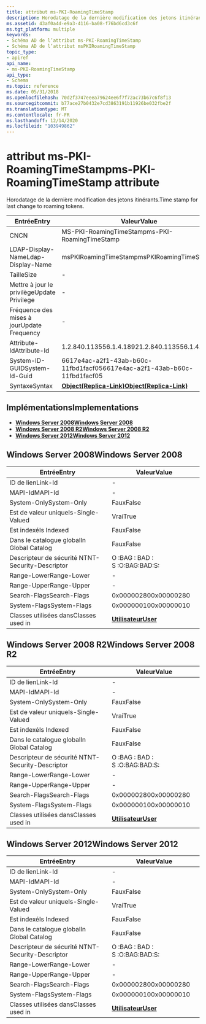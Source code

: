```yaml
---
title: attribut ms-PKI-RoamingTimeStamp
description: Horodatage de la dernière modification des jetons itinérants.
ms.assetid: 43af0a4d-e9a3-4116-ba08-f76bd6cd3c6f
ms.tgt_platform: multiple
keywords:
- Schéma AD de l’attribut ms-PKI-RoamingTimeStamp
- Schéma AD de l’attribut msPKIRoamingTimeStamp
topic_type:
- apiref
api_name:
- ms-PKI-RoamingTimeStamp
api_type:
- Schema
ms.topic: reference
ms.date: 05/31/2018
ms.openlocfilehash: 70d2f3747eeea79624ee6f7f72ac73b67c6f8f13
ms.sourcegitcommit: b77ace27b0432e7cd3863191b11926be032fbe2f
ms.translationtype: MT
ms.contentlocale: fr-FR
ms.lasthandoff: 12/14/2020
ms.locfileid: "103949862"
---
```

# <a name="ms-pki-roamingtimestamp-attribute"></a><span data-ttu-id="f0955-105">attribut ms-PKI-RoamingTimeStamp</span><span class="sxs-lookup"><span data-stu-id="f0955-105">ms-PKI-RoamingTimeStamp attribute</span></span>

<span data-ttu-id="f0955-106">Horodatage de la dernière modification des jetons itinérants.</span><span class="sxs-lookup"><span data-stu-id="f0955-106">Time stamp for last change to roaming tokens.</span></span>



| <span data-ttu-id="f0955-107">Entrée</span><span class="sxs-lookup"><span data-stu-id="f0955-107">Entry</span></span> | <span data-ttu-id="f0955-108">Valeur</span><span class="sxs-lookup"><span data-stu-id="f0955-108">Value</span></span> |
|-------------------|-------------------------------------------------------|
| <span data-ttu-id="f0955-109">CN</span><span class="sxs-lookup"><span data-stu-id="f0955-109">CN</span></span>                | <span data-ttu-id="f0955-110">MS-PKI-RoamingTimeStamp</span><span class="sxs-lookup"><span data-stu-id="f0955-110">ms-PKI-RoamingTimeStamp</span></span>                               |
| <span data-ttu-id="f0955-111">LDAP-Display-Name</span><span class="sxs-lookup"><span data-stu-id="f0955-111">Ldap-Display-Name</span></span> | <span data-ttu-id="f0955-112">msPKIRoamingTimeStamp</span><span class="sxs-lookup"><span data-stu-id="f0955-112">msPKIRoamingTimeStamp</span></span>                                 |
| <span data-ttu-id="f0955-113">Taille</span><span class="sxs-lookup"><span data-stu-id="f0955-113">Size</span></span>              | \-                                                    |
| <span data-ttu-id="f0955-114">Mettre à jour le privilège</span><span class="sxs-lookup"><span data-stu-id="f0955-114">Update Privilege</span></span>  | \-                                                    |
| <span data-ttu-id="f0955-115">Fréquence des mises à jour</span><span class="sxs-lookup"><span data-stu-id="f0955-115">Update Frequency</span></span>  | \-                                                    |
| <span data-ttu-id="f0955-116">Attribute-Id</span><span class="sxs-lookup"><span data-stu-id="f0955-116">Attribute-Id</span></span>      | <span data-ttu-id="f0955-117">1.2.840.113556.1.4.1892</span><span class="sxs-lookup"><span data-stu-id="f0955-117">1.2.840.113556.1.4.1892</span></span>                               |
| <span data-ttu-id="f0955-118">System-ID-GUID</span><span class="sxs-lookup"><span data-stu-id="f0955-118">System-Id-Guid</span></span>    | <span data-ttu-id="f0955-119">6617e4ac-a2f1-43ab-b60c-11fbd1facf05</span><span class="sxs-lookup"><span data-stu-id="f0955-119">6617e4ac-a2f1-43ab-b60c-11fbd1facf05</span></span>                  |
| <span data-ttu-id="f0955-120">Syntaxe</span><span class="sxs-lookup"><span data-stu-id="f0955-120">Syntax</span></span>            | [<span data-ttu-id="f0955-121">**Object(Replica-Link)**</span><span class="sxs-lookup"><span data-stu-id="f0955-121">**Object(Replica-Link)**</span></span>](s-object-replica-link.md) |



## <a name="implementations"></a><span data-ttu-id="f0955-122">Implémentations</span><span class="sxs-lookup"><span data-stu-id="f0955-122">Implementations</span></span>

-   [<span data-ttu-id="f0955-123">**Windows Server 2008**</span><span class="sxs-lookup"><span data-stu-id="f0955-123">**Windows Server 2008**</span></span>](#windows-server-2008)
-   [<span data-ttu-id="f0955-124">**Windows Server 2008 R2**</span><span class="sxs-lookup"><span data-stu-id="f0955-124">**Windows Server 2008 R2**</span></span>](#windows-server-2008-r2)
-   [<span data-ttu-id="f0955-125">**Windows Server 2012**</span><span class="sxs-lookup"><span data-stu-id="f0955-125">**Windows Server 2012**</span></span>](#windows-server-2012)

## <a name="windows-server-2008"></a><span data-ttu-id="f0955-126">Windows Server 2008</span><span class="sxs-lookup"><span data-stu-id="f0955-126">Windows Server 2008</span></span>



| <span data-ttu-id="f0955-127">Entrée</span><span class="sxs-lookup"><span data-stu-id="f0955-127">Entry</span></span> | <span data-ttu-id="f0955-128">Valeur</span><span class="sxs-lookup"><span data-stu-id="f0955-128">Value</span></span> |
|------------------------|-----------------------------------|
| <span data-ttu-id="f0955-129">ID de lien</span><span class="sxs-lookup"><span data-stu-id="f0955-129">Link-Id</span></span>                | \-                                |
| <span data-ttu-id="f0955-130">MAPI-Id</span><span class="sxs-lookup"><span data-stu-id="f0955-130">MAPI-Id</span></span>                | \-                                |
| <span data-ttu-id="f0955-131">System-Only</span><span class="sxs-lookup"><span data-stu-id="f0955-131">System-Only</span></span>            | <span data-ttu-id="f0955-132">Faux</span><span class="sxs-lookup"><span data-stu-id="f0955-132">False</span></span>                             |
| <span data-ttu-id="f0955-133">Est de valeur unique</span><span class="sxs-lookup"><span data-stu-id="f0955-133">Is-Single-Valued</span></span>       | <span data-ttu-id="f0955-134">Vrai</span><span class="sxs-lookup"><span data-stu-id="f0955-134">True</span></span>                              |
| <span data-ttu-id="f0955-135">Est indexé</span><span class="sxs-lookup"><span data-stu-id="f0955-135">Is Indexed</span></span>             | <span data-ttu-id="f0955-136">Faux</span><span class="sxs-lookup"><span data-stu-id="f0955-136">False</span></span>                             |
| <span data-ttu-id="f0955-137">Dans le catalogue global</span><span class="sxs-lookup"><span data-stu-id="f0955-137">In Global Catalog</span></span>      | <span data-ttu-id="f0955-138">Faux</span><span class="sxs-lookup"><span data-stu-id="f0955-138">False</span></span>                             |
| <span data-ttu-id="f0955-139">Descripteur de sécurité NT</span><span class="sxs-lookup"><span data-stu-id="f0955-139">NT-Security-Descriptor</span></span> | <span data-ttu-id="f0955-140">O :BAG : BAD : S :</span><span class="sxs-lookup"><span data-stu-id="f0955-140">O:BAG:BAD:S:</span></span>                      |
| <span data-ttu-id="f0955-141">Range-Lower</span><span class="sxs-lookup"><span data-stu-id="f0955-141">Range-Lower</span></span>            | \-                                |
| <span data-ttu-id="f0955-142">Range-Upper</span><span class="sxs-lookup"><span data-stu-id="f0955-142">Range-Upper</span></span>            | \-                                |
| <span data-ttu-id="f0955-143">Search-Flags</span><span class="sxs-lookup"><span data-stu-id="f0955-143">Search-Flags</span></span>           | <span data-ttu-id="f0955-144">0x00000280</span><span class="sxs-lookup"><span data-stu-id="f0955-144">0x00000280</span></span>                        |
| <span data-ttu-id="f0955-145">System-Flags</span><span class="sxs-lookup"><span data-stu-id="f0955-145">System-Flags</span></span>           | <span data-ttu-id="f0955-146">0x00000010</span><span class="sxs-lookup"><span data-stu-id="f0955-146">0x00000010</span></span>                        |
| <span data-ttu-id="f0955-147">Classes utilisées dans</span><span class="sxs-lookup"><span data-stu-id="f0955-147">Classes used in</span></span>        | [<span data-ttu-id="f0955-148">**Utilisateur**</span><span class="sxs-lookup"><span data-stu-id="f0955-148">**User**</span></span>](c-user.md)<br/> |



## <a name="windows-server-2008-r2"></a><span data-ttu-id="f0955-149">Windows Server 2008 R2</span><span class="sxs-lookup"><span data-stu-id="f0955-149">Windows Server 2008 R2</span></span>



| <span data-ttu-id="f0955-150">Entrée</span><span class="sxs-lookup"><span data-stu-id="f0955-150">Entry</span></span> | <span data-ttu-id="f0955-151">Valeur</span><span class="sxs-lookup"><span data-stu-id="f0955-151">Value</span></span> |
|------------------------|-----------------------------------|
| <span data-ttu-id="f0955-152">ID de lien</span><span class="sxs-lookup"><span data-stu-id="f0955-152">Link-Id</span></span>                | \-                                |
| <span data-ttu-id="f0955-153">MAPI-Id</span><span class="sxs-lookup"><span data-stu-id="f0955-153">MAPI-Id</span></span>                | \-                                |
| <span data-ttu-id="f0955-154">System-Only</span><span class="sxs-lookup"><span data-stu-id="f0955-154">System-Only</span></span>            | <span data-ttu-id="f0955-155">Faux</span><span class="sxs-lookup"><span data-stu-id="f0955-155">False</span></span>                             |
| <span data-ttu-id="f0955-156">Est de valeur unique</span><span class="sxs-lookup"><span data-stu-id="f0955-156">Is-Single-Valued</span></span>       | <span data-ttu-id="f0955-157">Vrai</span><span class="sxs-lookup"><span data-stu-id="f0955-157">True</span></span>                              |
| <span data-ttu-id="f0955-158">Est indexé</span><span class="sxs-lookup"><span data-stu-id="f0955-158">Is Indexed</span></span>             | <span data-ttu-id="f0955-159">Faux</span><span class="sxs-lookup"><span data-stu-id="f0955-159">False</span></span>                             |
| <span data-ttu-id="f0955-160">Dans le catalogue global</span><span class="sxs-lookup"><span data-stu-id="f0955-160">In Global Catalog</span></span>      | <span data-ttu-id="f0955-161">Faux</span><span class="sxs-lookup"><span data-stu-id="f0955-161">False</span></span>                             |
| <span data-ttu-id="f0955-162">Descripteur de sécurité NT</span><span class="sxs-lookup"><span data-stu-id="f0955-162">NT-Security-Descriptor</span></span> | <span data-ttu-id="f0955-163">O :BAG : BAD : S :</span><span class="sxs-lookup"><span data-stu-id="f0955-163">O:BAG:BAD:S:</span></span>                      |
| <span data-ttu-id="f0955-164">Range-Lower</span><span class="sxs-lookup"><span data-stu-id="f0955-164">Range-Lower</span></span>            | \-                                |
| <span data-ttu-id="f0955-165">Range-Upper</span><span class="sxs-lookup"><span data-stu-id="f0955-165">Range-Upper</span></span>            | \-                                |
| <span data-ttu-id="f0955-166">Search-Flags</span><span class="sxs-lookup"><span data-stu-id="f0955-166">Search-Flags</span></span>           | <span data-ttu-id="f0955-167">0x00000280</span><span class="sxs-lookup"><span data-stu-id="f0955-167">0x00000280</span></span>                        |
| <span data-ttu-id="f0955-168">System-Flags</span><span class="sxs-lookup"><span data-stu-id="f0955-168">System-Flags</span></span>           | <span data-ttu-id="f0955-169">0x00000010</span><span class="sxs-lookup"><span data-stu-id="f0955-169">0x00000010</span></span>                        |
| <span data-ttu-id="f0955-170">Classes utilisées dans</span><span class="sxs-lookup"><span data-stu-id="f0955-170">Classes used in</span></span>        | [<span data-ttu-id="f0955-171">**Utilisateur**</span><span class="sxs-lookup"><span data-stu-id="f0955-171">**User**</span></span>](c-user.md)<br/> |



## <a name="windows-server-2012"></a><span data-ttu-id="f0955-172">Windows Server 2012</span><span class="sxs-lookup"><span data-stu-id="f0955-172">Windows Server 2012</span></span>



| <span data-ttu-id="f0955-173">Entrée</span><span class="sxs-lookup"><span data-stu-id="f0955-173">Entry</span></span> | <span data-ttu-id="f0955-174">Valeur</span><span class="sxs-lookup"><span data-stu-id="f0955-174">Value</span></span> |
|------------------------|-----------------------------------|
| <span data-ttu-id="f0955-175">ID de lien</span><span class="sxs-lookup"><span data-stu-id="f0955-175">Link-Id</span></span>                | \-                                |
| <span data-ttu-id="f0955-176">MAPI-Id</span><span class="sxs-lookup"><span data-stu-id="f0955-176">MAPI-Id</span></span>                | \-                                |
| <span data-ttu-id="f0955-177">System-Only</span><span class="sxs-lookup"><span data-stu-id="f0955-177">System-Only</span></span>            | <span data-ttu-id="f0955-178">Faux</span><span class="sxs-lookup"><span data-stu-id="f0955-178">False</span></span>                             |
| <span data-ttu-id="f0955-179">Est de valeur unique</span><span class="sxs-lookup"><span data-stu-id="f0955-179">Is-Single-Valued</span></span>       | <span data-ttu-id="f0955-180">Vrai</span><span class="sxs-lookup"><span data-stu-id="f0955-180">True</span></span>                              |
| <span data-ttu-id="f0955-181">Est indexé</span><span class="sxs-lookup"><span data-stu-id="f0955-181">Is Indexed</span></span>             | <span data-ttu-id="f0955-182">Faux</span><span class="sxs-lookup"><span data-stu-id="f0955-182">False</span></span>                             |
| <span data-ttu-id="f0955-183">Dans le catalogue global</span><span class="sxs-lookup"><span data-stu-id="f0955-183">In Global Catalog</span></span>      | <span data-ttu-id="f0955-184">Faux</span><span class="sxs-lookup"><span data-stu-id="f0955-184">False</span></span>                             |
| <span data-ttu-id="f0955-185">Descripteur de sécurité NT</span><span class="sxs-lookup"><span data-stu-id="f0955-185">NT-Security-Descriptor</span></span> | <span data-ttu-id="f0955-186">O :BAG : BAD : S :</span><span class="sxs-lookup"><span data-stu-id="f0955-186">O:BAG:BAD:S:</span></span>                      |
| <span data-ttu-id="f0955-187">Range-Lower</span><span class="sxs-lookup"><span data-stu-id="f0955-187">Range-Lower</span></span>            | \-                                |
| <span data-ttu-id="f0955-188">Range-Upper</span><span class="sxs-lookup"><span data-stu-id="f0955-188">Range-Upper</span></span>            | \-                                |
| <span data-ttu-id="f0955-189">Search-Flags</span><span class="sxs-lookup"><span data-stu-id="f0955-189">Search-Flags</span></span>           | <span data-ttu-id="f0955-190">0x00000280</span><span class="sxs-lookup"><span data-stu-id="f0955-190">0x00000280</span></span>                        |
| <span data-ttu-id="f0955-191">System-Flags</span><span class="sxs-lookup"><span data-stu-id="f0955-191">System-Flags</span></span>           | <span data-ttu-id="f0955-192">0x00000010</span><span class="sxs-lookup"><span data-stu-id="f0955-192">0x00000010</span></span>                        |
| <span data-ttu-id="f0955-193">Classes utilisées dans</span><span class="sxs-lookup"><span data-stu-id="f0955-193">Classes used in</span></span>        | [<span data-ttu-id="f0955-194">**Utilisateur**</span><span class="sxs-lookup"><span data-stu-id="f0955-194">**User**</span></span>](c-user.md)<br/> |



 

 





